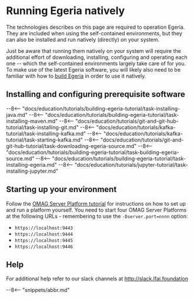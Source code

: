 <!-- SPDX-License-Identifier: CC-BY-4.0 -->
<!-- Copyright Contributors to the ODPi Egeria project. -->

# Running Egeria natively

The technologies describes on this page are required to operation Egeria. They are included when using the
self-contained environments, but they can also be installed and run natively (directly)
on your system.

Just be aware that running them natively on your system will require the additional effort of downloading, installing,
configuring and operating each one -- which the self-contained environments largely take care of for you. To make use
of the latest Egeria software, you will likely also need to be familiar with how to [build Egeria](/egeria-docs/education/tutorials/building-egeria-tutorial/overview) in
order to use it natively.

## Installing and configuring prerequisite software

--8<-- "docs/education/tutorials/building-egeria-tutorial/task-installing-java.md"
--8<-- "docs/education/tutorials/building-egeria-tutorial/task-installing-maven.md"
--8<-- "docs/education/tutorials/git-and-git-hub-tutorial/task-installing-git.md"
--8<-- "docs/education/tutorials/kafka-tutorial/task-installing-kafka.md"
--8<-- "docs/education/tutorials/kafka-tutorial/task-starting-kafka.md"
--8<-- "docs/education/tutorials/git-and-git-hub-tutorial/task-downloading-egeria-source.md"
--8<-- "docs/education/tutorials/building-egeria-tutorial/task-building-egeria-source.md"
--8<-- "docs/education/tutorials/building-egeria-tutorial/task-installing-egeria.md"
--8<-- "docs/education/tutorials/jupyter-tutorial/task-installing-jupyter.md"

## Starting up your environment

Follow the [OMAG Server Platform tutorial](/egeria-docs/education/tutorials/omag-server-tutorial/overview)
for instructions on how to set up and run a platform yourself.
You need to start four OMAG Server Platforms at the following URLs - remembering to use the `-Dserver.port=nnnn` option:

- `https://localhost:9443`
- `https://localhost:9444`
- `https://localhost:9445`
- `https://localhost:9446`


## Help

For additional help refer to our slack channels at http://slack.lfai.foundation

--8<-- "snippets/abbr.md"
